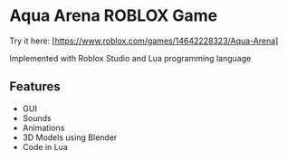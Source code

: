 # Aqua Arena ROBLOX Game
Try it here: [https://www.roblox.com/games/14642228323/Aqua-Arena]

Implemented with Roblox Studio and Lua programming language

## Features

- GUI
- Sounds
- Animations
- 3D Models using Blender
- Code in Lua
